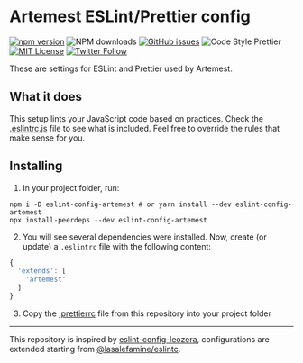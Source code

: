 # Artemest ESLint/Prettier config

[![npm version](https://badge.fury.io/js/eslint-config-artemest.svg)](https://badge.fury.io/js/eslint-config-artemest) ![NPM downloads](https://img.shields.io/npm/dm/eslint-config-artemest) [![GitHub issues](https://img.shields.io/github/issues/artemest/eslint-config-artemest)](https://github.com/artemest/eslint-config-artemest/issues) ![Code Style Prettier](https://img.shields.io/badge/code_style-prettier-ff69b4.svg) [![MIT License](https://img.shields.io/badge/license-MIT-red.svg?style=flat)](https://github.com/artemest/artemest-ui/blob/master/LICENSE) [![Twitter Follow](https://img.shields.io/twitter/follow/artemest?label=Follow%20on%20Twitter)](https://twitter.com/artemest/)

These are settings for ESLint and Prettier used by Artemest.

## What it does

This setup lints your JavaScript code based on practices. Check the [.eslintrc.js](https://github.com/artemest/eslint-config-artemest/blob/main/.eslintrc.js) file to see what is included. Feel free to override the rules that make sense for you.

## Installing

1. In your project folder, run:

```
npm i -D eslint-config-artemest # or yarn install --dev eslint-config-artemest
npx install-peerdeps --dev eslint-config-artemest
```

2. You will see several dependencies were installed. Now, create (or update) a `.eslintrc` file with the following content:

```js
{
  'extends': [
    'artemest'
  ]
}
```

3. Copy the [.prettierrc](https://github.com/artemest/eslint-config-artemest/blob/main/.prettierrc) file from this repository into your project folder

---

This repository is inspired by [eslint-config-leozera](https://github.com/leonardofaria/eslint-config-leozera), configurations are extended starting from [@lasalefamine/eslintc](https://github.com/LasaleFamine/eslintc).

<!-- npm i -D eslint eslint-plugin-import eslint-plugin-simple-import-sort eslint-plugin-react eslint-plugin-react-hooks @typescript-eslint/eslint-plugin @typescript-eslint/parser typescript eslint-plugin-jsx-a11y prettier eslint-plugin-prettier eslint-config-prettier -->
